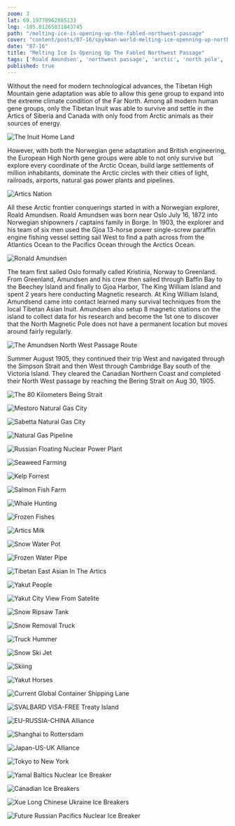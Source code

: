 ```yaml
---
zoom: 3
lat: 69.19770962885133
lng: -105.01265031843745
path: "/melting-ice-is-opening-up-the-fabled-northwest-passage"
cover: "content/posts/07-16/spykman-world-melting-ice-openning-up-northwest-passage.jpg"
date: "07-16"
title: "Melting Ice Is Opening Up The Fabled Northwest Passage"
tags: ['Roald Amundsen', 'northwest passage', 'arctic', 'north pole', 'norway','canada','russia','climate change','global warming']
published: true
---
```


Without the need for modern technological advances, the Tibetan High Mountain gene adaptation was able to allow this gene group to expand into the extreme climate condition of the Far North. Among all modern human gene groups, only the Tibetan Inuit was able to survive and settle in the Artics of Siberia and Canada with only food from Arctic animals as their sources of energy.

![The Inuit Home Land](https://storage.googleapis.com/spykman-world/the-inuit-home-land.png)

However, with both the Norwegian gene adaptation and British engineering, the European High North gene groups were able to not only survive but explore every coordinate of the Arctic Ocean, build large settlements of million inhabitants, dominate the Arctic circles with their cities of light, railroads, airports, natural gas power plants and pipelines. 

![Artics Nation](https://storage.googleapis.com/spykman-world/artics-nations.png)

All these Arctic frontier conquerings started in with a Norwegian explorer, Roald Amundsen. Roald Amundsen was born near Oslo July 16, 1872 into Norwegian shipowners / captains family in Borge. In 1903, the explorer and his team of six men used the Gjoa 13-horse power single-screw paraffin engine fishing vessel setting sail West to find a path across from the Atlantics Ocean to the Pacifics Ocean through the Arctics Ocean.

![Ronald Amundsen](https://storage.googleapis.com/spykman-world/Ronald%20Amundsen%20Arctics%20Expedition%20Team.png)

The team first sailed Oslo formally called Kristinia, Norway to Greenland. From Greenland, Amundsen and his crew then sailed through Baffin Bay to the Beechey Island and finally to Gjoa Harbor, The King William Island and spent 2 years here conducting Magnetic research. At King William Island, Amundsend came into contact learned many survival techniques from the local Tibetan Asian Inuit. Amundsen also setup 8 magnetic stations on the island to collect data for his research and become the 1st one to discover that the North Magnetic Pole does not have a permanent location but moves around fairly regularly.

![The Amundsen North West Passage Route](https://storage.googleapis.com/spykman-world/The%20North%20West%20Canadian%20Coast%20Route.png)

Summer August 1905, they continued their trip West and navigated through the Simpson Strait and then West through Cambridge Bay south of the Victoria Island. They cleared the Canadian Northern Coast and completed their North West passage by reaching the Bering Strait on Aug 30, 1905.

![The 80 Kilometers Being Strait](https://storage.googleapis.com/spykman-world/80-kilometer-bering-strait.png)

![Mestoro Natural Gas City](https://storage.googleapis.com/spykman-world/natural-gas-city-of-mestoro-russia.png)

![Sabetta Natural Gas City](https://storage.googleapis.com/spykman-world/sabetta-natural-gas-settlement.png)

![Natural Gas Pipeline](https://storage.googleapis.com/spykman-world/natural-gas-pipeline.png)

![Russian Floating Nuclear Power Plant](https://storage.googleapis.com/spykman-world/akademik_lomomnosov_floating_nuclear_powerplant.png)

![Seaweed Farming](https://storage.googleapis.com/spykman-world/seaweed-farming.png)

![Kelp Forrest](https://storage.googleapis.com/spykman-world/artics-kelp-forrest.png)

![Salmon Fish Farm](https://storage.googleapis.com/spykman-world/salmon-fish-farm.png)

![Whale Hunting](https://storage.googleapis.com/spykman-world/whale-hunting.png)

![Frozen Fishes](https://storage.googleapis.com/spykman-world/frozen-fishese.png)

![Artics Milk](https://storage.googleapis.com/spykman-world/artics-milk-cow.png)

![Snow Water Pot](https://storage.googleapis.com/spykman-world/snow-water-pot.png)

![Frozen Water Pipe](https://storage.googleapis.com/spykman-world/frozen-pipe.png)

![Tibetan East Asian In The Artics](https://storage.googleapis.com/spykman-world/artics-tibetan-east-asian-gene-expression.png)

![Yakut People](https://storage.googleapis.com/spykman-world/yakut-people.png)

![Yakut City View From Satelite](https://storage.googleapis.com/spykman-world/yakut-city-view-from-satelites.png)

![Snow Ripsaw Tank](https://storage.googleapis.com/spykman-world/snow-ripsaw-tank.png)

![Snow Removal Truck](https://storage.googleapis.com/spykman-world/snow_removal_truck.png)

![Truck Hummer](https://storage.googleapis.com/spykman-world/track_hummer.png)

![Snow Ski Jet](https://storage.googleapis.com/spykman-world/snow_skijet.png)

![Skiing](https://storage.googleapis.com/spykman-world/skiing.png)

![Yakut Horses](https://storage.googleapis.com/spykman-world/yakut-horses.png)

![Current Global Container Shipping Lane](https://storage.googleapis.com/spykman-world/current-global-containers-shipping-lanes.png)

![SVALBARD VISA-FREE Treaty Island](https://storage.googleapis.com/spykman-world/svalbard_treaty_VISA_Free_island.png)

![EU-RUSSIA-CHINA Alliance](https://storage.googleapis.com/spykman-world/eu-russia-china-alliance-trade-route.png)

![Shanghai to Rottersdam](https://storage.googleapis.com/spykman-world/northern-sea-route-from-shanghai-to-rotterdam.png)

![Japan-US-UK Alliance](https://storage.googleapis.com/spykman-world/china-us-uk-alliance-trade-route.png)

![Tokyo to New York](https://storage.googleapis.com/spykman-world/nothern-sea-route-frrom-tokyo-to-newyork.png)

![Yamal Baltics Nuclear Ice Breaker](https://storage.googleapis.com/spykman-world/yamal_nuclear_power_ice_breaker.png)

![Canadian Ice Breakers](https://storage.googleapis.com/spykman-world/canadian-ice-breakers.png)

![Xue Long Chinese Ukraine Ice Breakers](https://storage.googleapis.com/spykman-world/xue_long_chinese_ukrainian_ice_breakers.png)

![Future Russian Pacifics Nuclear Ice Breaker](https://storage.googleapis.com/spykman-world/far_east_russian_developing_nuclear_ice_breaker.png)
